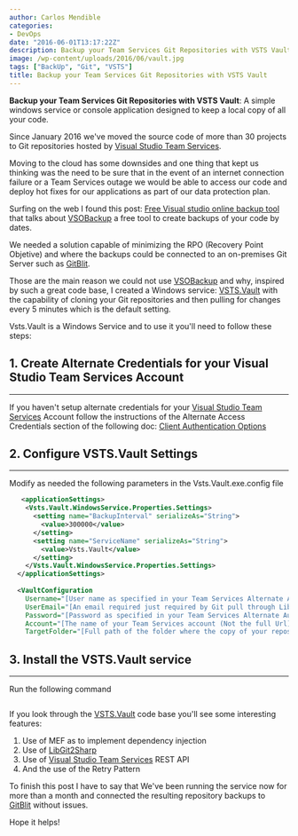 ```yaml
---
author: Carlos Mendible
categories:
- DevOps
date: "2016-06-01T13:17:22Z"
description: Backup your Team Services Git Repositories with VSTS Vault
image: /wp-content/uploads/2016/06/vault.jpg
tags: ["BackUp", "Git", "VSTS"]
title: Backup your Team Services Git Repositories with VSTS Vault
---
```

**Backup your Team Services Git Repositories with VSTS Vault**: A simple windows service or console application designed to keep a local copy of all your code.

Since January 2016 we've moved the source code of more than 30 projects to Git repositories hosted by <a href="https://www.visualstudio.com/en-us/products/visual-studio-team-services-vs.aspx" target="_blank">Visual Studio Team Services</a>.

Moving to the cloud has some downsides and one thing that kept us thinking was the need to be sure that in the event of an internet connection failure or a Team Services outage we would be able to access our code and deploy hot fixes for our applications as part of our data protection plan.

Surfing on the web I found this post: <a href="http://blog.orbitone.com/post/Visual-Studio-Online-Backup-Tool" target="_blank">Free Visual studio online backup tool</a> that talks about <a href="https://github.com/OrbitOne/VSOBackup" target="_blank">VSOBackup</a> a free tool to create backups of your code by dates.

We needed a solution capable of minimizing the RPO (Recovery Point Objetive) and where the backups could be connected to an on-premises Git Server such as <a href="http://gitblit.com/" target="_blank">GitBlit</a>.

Those are the main reason we could not use <a href="https://github.com/OrbitOne/VSOBackup" target="_blank">VSOBackup</a> and why, inspired by such a great code base, I created a Windows service: <a href="https://github.com/cmendible/Vsts.Vault" target="_blank">VSTS.Vault</a> with the capability of cloning your Git repositories and then pulling for changes every 5 minutes which is the default setting.

Vsts.Vault is a Windows Service and to use it you'll need to follow these steps:

## 1. Create Alternate Credentials for your Visual Studio Team Services Account
---
If you haven't setup alternate credentials for your <a href="https://www.visualstudio.com/en-us/products/visual-studio-team-services-vs.aspx" target="_blank">Visual Studio Team Services</a> Account follow the instructions of the Alternate Access Credentials section of the following doc: <a href="https://www.visualstudio.com/docs/report/analytics/client-authentication-options" target="_blank">Client Authentication Options</a>

## 2. Configure VSTS.Vault Settings
---
Modify as needed the following parameters in the Vsts.Vault.exe.config file 
    
``` xml  
   <applicationSettings>
    <Vsts.Vault.WindowsService.Properties.Settings>
      <setting name="BackupInterval" serializeAs="String">
        <value>300000</value>
      </setting>
      <setting name="ServiceName" serializeAs="String">
        <value>Vsts.Vault</value>
      </setting>
    </Vsts.Vault.WindowsService.Properties.Settings>
  </applicationSettings>
 
  <VaultConfiguration
    Username="[User name as specified in your Team Services Alternate Authentication Credentials]"
    UserEmail="[An email required just required by Git pull through LibGit2Sharp]"
    Password="[Password as specified in your Team Services Alternate Authentication Credentials]"
    Account="[The name of your Team Services account (Not the full Url)]"
    TargetFolder="[Full path of the folder where the copy of your repositories will live]" />
```

## 3. Install the VSTS.Vault service
---
Run the following command 
    
``` powershellinstallutil Vsts.Vault.exe
```

If you look through the [VSTS.Vault](https://github.com/cmendible/Vsts.Vault) code base you'll see some interesting features:

  1. Use of MEF as to implement dependency injection
  2. Use of [LibGit2Sharp](https://github.com/libgit2/libgit2sharp)
  3. Use of <a href="https://www.visualstudio.com/en-us/products/visual-studio-team-services-vs.aspx" target="_blank">Visual Studio Team Services</a> REST API
  4. And the use of the Retry Pattern

To finish this post I have to say that We've been running the service now for more than a month and connected the resulting repository backups to <a href="http://gitblit.com/" target="_blank">GitBlit</a> without issues.

Hope it helps!